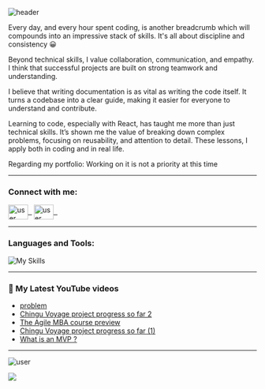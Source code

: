 ![header](https://capsule-render.vercel.app/api?type=waving&color=009FF5&height=300&section=header&text=Hello,%20I'm%20Predrag👋&fontSize=55&&animation=scaleIn&&fontColor=EBEBEB&&fontAlignY=40)

<!-- ## [🌟 Portfolio 🌟](https://) IN PROGRESS -->

Every day, and every hour spent coding, is another breadcrumb which will compounds into an impressive stack of skills. It's all about discipline and consistency 😀

Beyond technical skills, I value collaboration, communication, and empathy. I think that successful projects are built on strong teamwork and understanding.

I believe that writing documentation is as vital as writing the code itself. It turns a codebase into a clear guide, making it easier for everyone to understand and contribute.

Learning to code, especially with React, has taught me more than just technical skills. It’s shown me the value of breaking down complex problems, focusing on reusability, and attention to detail. These lessons, I apply both in coding and in real life.

Regarding my portfolio: Working on it is not a priority at this time

---

<h3 align="left">Connect with me:</h3>
<p align="left">
<a href="https://www.linkedin.com/in/predrag-jandric/" target="blank"><img align="center" src="https://raw.githubusercontent.com/rahuldkjain/github-profile-readme-generator/master/src/images/icons/Social/linked-in-alt.svg" alt="user" height="30" width="40" />&nbsp;&nbsp;</a>
<a  href="https://www.youtube.com/@predragjandric/videos" target="blank"><img align="center" src="https://raw.githubusercontent.com/rahuldkjain/github-profile-readme-generator/master/src/images/icons/Social/youtube.svg" alt="user" height="30" width="40"/>&nbsp;&nbsp;</a>
</p>

---

<h3 align="left" >Languages and Tools:</h3>

![My Skills](https://skillicons.dev/icons?i=html,css,js,git,sass,tailwind,react,redux)

---

### 🎦 My Latest YouTube videos

<!-- BLOG-POST-LIST:START -->
- [problem](https://www.youtube.com/watch?v=H95yQFcGNyQ)
- [Chingu Voyage project progress so far 2](https://www.youtube.com/watch?v=W8gFrhYIUSg)
- [The Agile MBA course preview](https://www.youtube.com/watch?v=iW0e3a1EShg)
- [Chingu Voyage project progress so far &lpar;1&rpar;](https://www.youtube.com/watch?v=bWTpXV1XW7s)
- [What is an MVP ?](https://www.youtube.com/watch?v=T5pMjbRb6Io)
<!-- BLOG-POST-LIST:END -->

---

<!-- stats card -->
<p><img  src="https://github-readme-stats-sigma-five.vercel.app/api?username=Predrag-Jandric&show_icons=true&locale=en&theme=gruvbox&hide=issues,contribs&include_all_commits=true" alt="user" /></p>

![](https://komarev.com/ghpvc/?username=Predrag-Jandric&color=blue&base=367)


<!-- most used languages -->
<!-- ![Top Langs](https://github-readme-stats.vercel.app/api/top-langs/?username=Predrag-Jandric&layout=compact) -->
